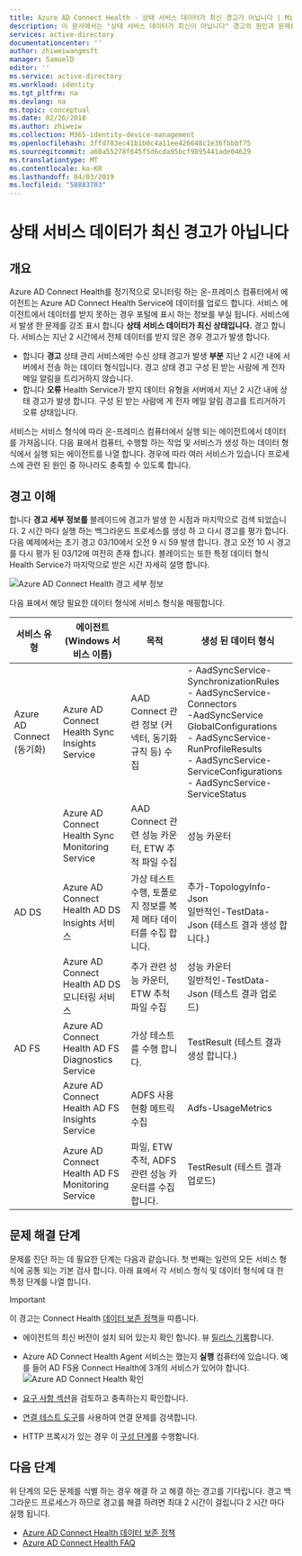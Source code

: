 ```yaml
---
title: Azure AD Connect Health - 상태 서비스 데이터가 최신 경고가 아닙니다 | Microsoft Docs
description: 이 문서에서는 "상태 서비스 데이터가 최신이 아닙니다" 경고의 원인과 문제를 해결하는 방법에 대해 설명합니다.
services: active-directory
documentationcenter: ''
author: zhiweiwangmsft
manager: SamuelD
editor: ''
ms.service: active-directory
ms.workload: identity
ms.tgt_pltfrm: na
ms.devlang: na
ms.topic: conceptual
ms.date: 02/26/2018
ms.author: zhiweiw
ms.collection: M365-identity-device-management
ms.openlocfilehash: 3ffd783ec41b1b0c4a11ee426648c1e36fbbbf75
ms.sourcegitcommit: a60a55278f645f5d6cda95bcf9895441ade04629
ms.translationtype: MT
ms.contentlocale: ko-KR
ms.lasthandoff: 04/03/2019
ms.locfileid: "58883703"
---
```

# <a name="health-service-data-is-not-up-to-date-alert"></a>상태 서비스 데이터가 최신 경고가 아닙니다

## <a name="overview"></a>개요

Azure AD Connect Health를 정기적으로 모니터링 하는 온-프레미스 컴퓨터에서 에이전트는 Azure AD Connect Health Service에 데이터를 업로드 합니다. 서비스 에이전트에서 데이터를 받지 못하는 경우 포털에 표시 하는 정보를 부실 됩니다. 서비스에서 발생 한 문제를 강조 표시 합니다 **상태 서비스 데이터가 최신 상태입니다.** 경고 합니다. 서비스는 지난 2 시간에서 전체 데이터를 받지 않은 경우 경고가 발생 합니다.  

- 합니다 **경고** 상태 관리 서비스에만 수신 상태 경고가 발생 **부분** 지난 2 시간 내에 서버에서 전송 하는 데이터 형식입니다. 경고 상태 경고 구성 된 받는 사람에 게 전자 메일 알림을 트리거하지 않습니다. 
- 합니다 **오류** Health Service가 받지 데이터 유형을 서버에서 지난 2 시간 내에 상태 경고가 발생 합니다. 구성 된 받는 사람에 게 전자 메일 알림 경고를 트리거하기 오류 상태입니다.

서비스는 서비스 형식에 따라 온-프레미스 컴퓨터에서 실행 되는 에이전트에서 데이터를 가져옵니다. 다음 표에서 컴퓨터, 수행할 하는 작업 및 서비스가 생성 하는 데이터 형식에서 실행 되는 에이전트를 나열 합니다. 경우에 따라 여러 서비스가 있습니다 프로세스에 관련 된 원인 중 하나라도 충족할 수 있도록 합니다. 

## <a name="understanding-the-alert"></a>경고 이해

합니다 **경고 세부 정보를** 블레이드에 경고가 발생 한 시점과 마지막으로 검색 되었습니다. 2 시간 마다 실행 하는 백그라운드 프로세스를 생성 하 고 다시 경고를 평가 합니다. 다음 예제에서는 초기 경고 03/10에서 오전 9 시 59 발생 합니다. 경고 오전 10 시 경고를 다시 평가 된 03/12에 여전히 존재 합니다. 블레이드는 또한 특정 데이터 형식 Health Service가 마지막으로 받은 시간 자세히 설명 합니다. 
 
 ![Azure AD Connect Health 경고 세부 정보](./media/how-to-connect-health-data-freshness/data-freshness-details.png)
 
다음 표에서 해당 필요한 데이터 형식에 서비스 형식을 매핑합니다.

| 서비스 유형 | 에이전트 (Windows 서비스 이름) | 목적 | 생성 된 데이터 형식  |
| --- | --- | --- | --- |  
| Azure AD Connect (동기화) | Azure AD Connect Health Sync Insights Service | AAD Connect 관련 정보 (커넥터, 동기화 규칙 등) 수집 | - AadSyncService-SynchronizationRules <br />  - AadSyncService-Connectors <br /> -AadSyncService GlobalConfigurations  <br />  - AadSyncService-RunProfileResults <br /> - AadSyncService-ServiceConfigurations <br /> - AadSyncService-ServiceStatus   |
|  | Azure AD Connect Health Sync Monitoring Service | AAD Connect 관련 성능 카운터, ETW 추적 파일 수집 | 성능 카운터 |
| AD DS | Azure AD Connect Health AD DS Insights 서비스 | 가상 테스트 수행, 토폴로지 정보를 복제 메타 데이터를 수집 합니다. |  추가-TopologyInfo-Json <br /> 일반적인-TestData-Json (테스트 결과 생성 합니다.)   | 
|  | Azure AD Connect Health AD DS 모니터링 서비스 | 추가 관련 성능 카운터, ETW 추적 파일 수집 | 성능 카운터  <br /> 일반적인-TestData-Json (테스트 결과 업로드)  |
| AD FS | Azure AD Connect Health AD FS Diagnostics Service | 가상 테스트를 수행 합니다. | TestResult (테스트 결과 생성 합니다.) | 
| | Azure AD Connect Health AD FS Insights Service  | ADFS 사용 현황 메트릭 수집 | Adfs-UsageMetrics |
| | Azure AD Connect Health AD FS Monitoring Service | 파일, ETW 추적, ADFS 관련 성능 카운터를 수집 합니다. | TestResult (테스트 결과 업로드) |

## <a name="troubleshooting-steps"></a>문제 해결 단계 

문제를 진단 하는 데 필요한 단계는 다음과 같습니다. 첫 번째는 일련의 모든 서비스 형식에 공통 되는 기본 검사 합니다. 아래 표에서 각 서비스 형식 및 데이터 형식에 대 한 특정 단계를 나열 합니다. 

> [!IMPORTANT] 
> 이 경고는 Connect Health [데이터 보존 정책](reference-connect-health-user-privacy.md#data-retention-policy)을 따릅니다.

* 에이전트의 최신 버전이 설치 되어 있는지 확인 합니다. 뷰 [릴리스 기록](reference-connect-health-version-history.md)합니다. 
* Azure AD Connect Health Agent 서비스는 했는지 **실행** 컴퓨터에 있습니다. 예를 들어 AD FS용 Connect Health에 3개의 서비스가 있어야 합니다.
  ![Azure AD Connect Health 확인](./media/how-to-connect-health-agent-install/install5.png)

* [요구 사항 섹션](how-to-connect-health-agent-install.md#requirements)을 검토하고 충족하는지 확인합니다.
* [연결 테스트 도구](how-to-connect-health-agent-install.md#test-connectivity-to-azure-ad-connect-health-service)를 사용하여 연결 문제를 검색합니다.
* HTTP 프록시가 있는 경우 이 [구성 단계](how-to-connect-health-agent-install.md#configure-azure-ad-connect-health-agents-to-use-http-proxy)를 수행합니다. 


## <a name="next-steps"></a>다음 단계
위 단계의 모든 문제를 식별 하는 경우 해결 하 고 해결 하는 경고를 기다립니다. 경고 백그라운드 프로세스가 하므로 경고를 해결 하려면 최대 2 시간이 걸립니다 2 시간 마다 실행 됩니다. 

* [Azure AD Connect Health 데이터 보존 정책](reference-connect-health-user-privacy.md#data-retention-policy)
* [Azure AD Connect Health FAQ](reference-connect-health-faq.md)
